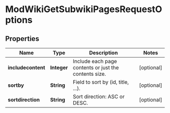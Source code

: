 

# ModWikiGetSubwikiPagesRequestOptions


## Properties

| Name | Type | Description | Notes |
|------------ | ------------- | ------------- | -------------|
|**includecontent** | **Integer** | Include each page contents or just the contents size. |  [optional] |
|**sortby** | **String** | Field to sort by (id, title, ...). |  [optional] |
|**sortdirection** | **String** | Sort direction: ASC or DESC. |  [optional] |



